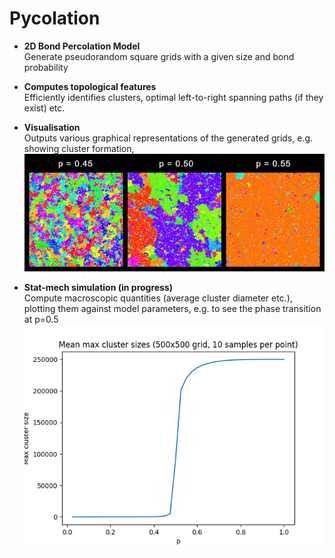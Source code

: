 ﻿# Pycolation

- **2D Bond Percolation Model**  
  Generate pseudorandom square grids with a given size and bond probability  
  
- **Computes topological features**  
  Efficiently identifies clusters, optimal left-to-right spanning paths (if they exist) etc.
  
- **Visualisation**  
  Outputs various graphical representations of the generated grids, e.g. showing cluster formation,
  ![1](https://github.com/jsnadden/percolation/blob/main/examples/clusters.png "colour-coded clusters")

- **Stat-mech simulation (in progress)**  
  Compute macroscopic quantities (average cluster diameter etc.), plotting them against model parameters, e.g. to see the phase transition at p=0.5
  ![2](https://github.com/jsnadden/percolation/blob/main/examples/percolation_transition.png "Percolation phase transition")
